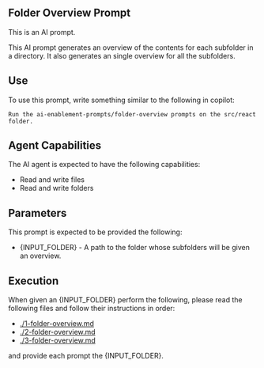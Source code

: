 ## Folder Overview Prompt

This is an AI prompt. 

This AI prompt generates an overview of the contents for each subfolder in a directory. It also generates an single overview for all the subfolders.

## Use

To use this prompt, write something similar to the following in copilot:

```
Run the ai-enablement-prompts/folder-overview prompts on the src/react folder.
```

## Agent Capabilities

The AI agent is expected to have the following capabilities:

- Read and write files
- Read and write folders


## Parameters 

This prompt is expected to be provided the following:

- {INPUT_FOLDER} - A path to the folder whose subfolders will be given an overview. 


## Execution

When given an {INPUT_FOLDER} perform the following, please read the following files and follow their instructions in order:

- [./1-folder-overview.md](./1-folder-overview.md)
- [./2-folder-overview.md](./2-folder-overview.md)
- [./3-folder-overview.md](./3-folder-overview.md)

and provide each prompt the {INPUT_FOLDER}.
